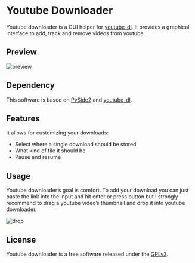 
# Youtube Downloader

Youtube downloader is a GUI helper for [youtube-dl](https://github.com/ytdl-org/youtube-dl/). It provides a graphical interface to add, track and remove videos from youtube. 

## Preview

![preview](https://i.imgur.com/8Pl7xOr.png)

## Dependency

This software is based on [PySide2](https://www.qt.io/qt-for-python) and [youtube-dl](https://github.com/ytdl-org/youtube-dl/).

## Features

It allows for customizing your downloads:

- Select where a single download should be stored
- What kind of file it should be
- Pause and resume 

## Usage

Youtube downloader’s goal is comfort. To add your download you can just paste the link into the input and hit enter or press button but I strongly recommend to drag a youtube video’s thumbnail and drop it into youtube downloader.

![drop](https://thumbs.gfycat.com/BoldSnappyEarthworm-size_restricted.gif)

## License

Youtube downloader is a free software released under the [GPLv3](https://www.gnu.org/licenses/gpl-3.0.en.html).
